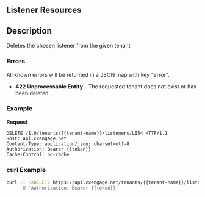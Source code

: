 ## Listener Resources


## Description

Deletes the chosen listener from the given tenant


### Errors

All known errors will be returned in a JSON map with key "error".

- **422 Unprocessable Entity** - The requested tenant does not exist or has been deleted.

### Example

**Request**

```http
DELETE /1.0/tenants/{{tenant-name}}/listeners/LI54 HTTP/1.1
Host: api.cxengage.net
Content-Type: application/json; charset=utf-8
Authorization: Bearer {{token}}
Cache-Control: no-cache

```


### curl Example

```bash
curl -I -XDELETE https://api.cxengage.net/tenants/{{tenant-name}}/listeners/LI54 \
     -H 'Authorization: Bearer {{token}}'  
```
